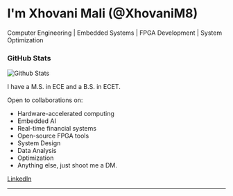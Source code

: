 # I'm Xhovani Mali (@XhovaniM8)
Computer Engineering | Embedded Systems | FPGA Development | System Optimization

### GitHub Stats

![Github Stats](https://raw.githubusercontent.com/XhovaniM8/github-stats/master/generated/overview.svg#gh-dark-mode-only)

I have a M.S. in ECE and a B.S. in ECET.

Open to collaborations on:
- Hardware-accelerated computing
- Embedded AI
- Real-time financial systems
- Open-source FPGA tools
- System Design
- Data Analysis
- Optimization
- Anything else, just shoot me a DM. 

[LinkedIn](https://www.linkedin.com/in/xhovanimali/)

---

<!---
XhovaniM8/XhovaniM8 is a ✨ special ✨ repository because its `README.md` (this file) appears on your GitHub profile.
You can click the Preview link to take a look at your changes.
--->
